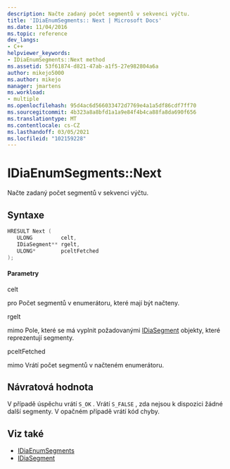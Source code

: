 ```yaml
---
description: Načte zadaný počet segmentů v sekvenci výčtu.
title: 'IDiaEnumSegments:: Next | Microsoft Docs'
ms.date: 11/04/2016
ms.topic: reference
dev_langs:
- C++
helpviewer_keywords:
- IDiaEnumSegments::Next method
ms.assetid: 53f61874-d821-47ab-a1f5-27e982804a6a
author: mikejo5000
ms.author: mikejo
manager: jmartens
ms.workload:
- multiple
ms.openlocfilehash: 95d4ac6d566033472d7769e4a1a5df86cdf7ff70
ms.sourcegitcommit: 4b323a8a8bfd1a1a9e84f4b4ca88fa8da690f656
ms.translationtype: MT
ms.contentlocale: cs-CZ
ms.lasthandoff: 03/05/2021
ms.locfileid: "102159228"
---
```

# <a name="idiaenumsegmentsnext"></a>IDiaEnumSegments::Next
Načte zadaný počet segmentů v sekvenci výčtu.

## <a name="syntax"></a>Syntaxe

```C++
HRESULT Next ( 
   ULONG         celt,
   IDiaSegment** rgelt,
   ULONG*        pceltFetched
);
```

#### <a name="parameters"></a>Parametry
 celt

pro Počet segmentů v enumerátoru, které mají být načteny.

 rgelt

mimo Pole, které se má vyplnit požadovanými [IDiaSegment](../../debugger/debug-interface-access/idiasegment.md) objekty, které reprezentují segmenty.

 pceltFetched

mimo Vrátí počet segmentů v načteném enumerátoru.

## <a name="return-value"></a>Návratová hodnota
 V případě úspěchu vrátí `S_OK` . Vrátí `S_FALSE` , zda nejsou k dispozici žádné další segmenty. V opačném případě vrátí kód chyby.

## <a name="see-also"></a>Viz také
- [IDiaEnumSegments](../../debugger/debug-interface-access/idiaenumsegments.md)
- [IDiaSegment](../../debugger/debug-interface-access/idiasegment.md)
